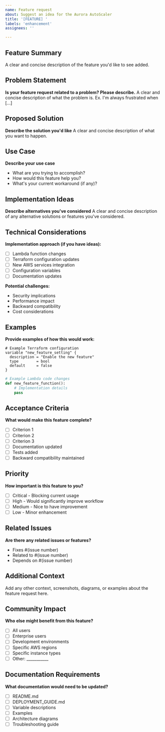 ```yaml
---
name: Feature request
about: Suggest an idea for the Aurora AutoScaler
title: '[FEATURE] '
labels: 'enhancement'
assignees: ''

---
```


## Feature Summary
A clear and concise description of the feature you'd like to see added.

## Problem Statement
**Is your feature request related to a problem? Please describe.**
A clear and concise description of what the problem is. Ex. I'm always frustrated when [...]

## Proposed Solution
**Describe the solution you'd like**
A clear and concise description of what you want to happen.

## Use Case
**Describe your use case**
- What are you trying to accomplish?
- How would this feature help you?
- What's your current workaround (if any)?

## Implementation Ideas
**Describe alternatives you've considered**
A clear and concise description of any alternative solutions or features you've considered.

## Technical Considerations
**Implementation approach (if you have ideas):**
- [ ] Lambda function changes
- [ ] Terraform configuration updates
- [ ] New AWS services integration
- [ ] Configuration variables
- [ ] Documentation updates

**Potential challenges:**
- Security implications
- Performance impact
- Backward compatibility
- Cost considerations

## Examples
**Provide examples of how this would work:**
```hcl
# Example Terraform configuration
variable "new_feature_setting" {
  description = "Enable the new feature"
  type        = bool
  default     = false
}
```

```python
# Example Lambda code changes
def new_feature_function():
    # Implementation details
    pass
```

## Acceptance Criteria
**What would make this feature complete?**
- [ ] Criterion 1
- [ ] Criterion 2
- [ ] Criterion 3
- [ ] Documentation updated
- [ ] Tests added
- [ ] Backward compatibility maintained

## Priority
**How important is this feature to you?**
- [ ] Critical - Blocking current usage
- [ ] High - Would significantly improve workflow
- [ ] Medium - Nice to have improvement
- [ ] Low - Minor enhancement

## Related Issues
**Are there any related issues or features?**
- Fixes #(issue number)
- Related to #(issue number)
- Depends on #(issue number)

## Additional Context
Add any other context, screenshots, diagrams, or examples about the feature request here.

## Community Impact
**Who else might benefit from this feature?**
- [ ] All users
- [ ] Enterprise users
- [ ] Development environments
- [ ] Specific AWS regions
- [ ] Specific instance types
- [ ] Other: ___________

## Documentation Requirements
**What documentation would need to be updated?**
- [ ] README.md
- [ ] DEPLOYMENT_GUIDE.md
- [ ] Variable descriptions
- [ ] Examples
- [ ] Architecture diagrams
- [ ] Troubleshooting guide